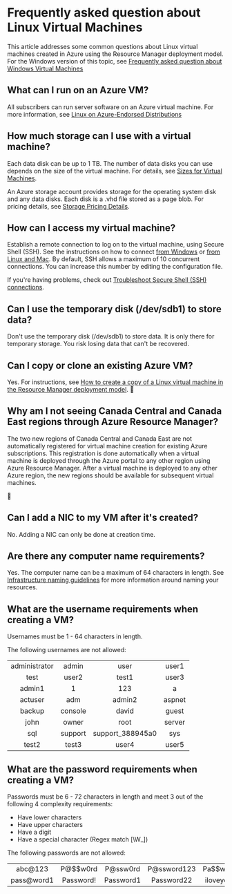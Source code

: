 <properties
	pageTitle="FAQ for Linux VMs | Azure"
	description="Provides answers to some of the common questions about Linux virtual machines created with the Resource Manager model."
	services="virtual-machines-linux"
	documentationCenter=""
	authors="cynthn"
	manager="timlt"
	editor=""
	tags="azure-resource-management"/>

<tags
	ms.service="virtual-machines-linux"
	ms.workload="infrastructure-services"
	ms.tgt_pltfrm="vm-linux"
	ms.devlang="na"
	ms.topic="article"
	ms.date="08/16/2016"
	wacn.date=""
	ms.author="cynthn"/>

# Frequently asked question about Linux Virtual Machines 

This article addresses some common questions about Linux virtual machines created in Azure using the Resource Manager deployment model. For the Windows version of this topic, see [Frequently asked question about Windows Virtual Machines](/documentation/articles/virtual-machines-windows-faq/)

## What can I run on an Azure VM?

All subscribers can run server software on an Azure virtual machine. For more information, see [Linux on Azure-Endorsed Distributions](/documentation/articles/virtual-machines-linux-endorsed-distros/)


## How much storage can I use with a virtual machine?

Each data disk can be up to 1 TB. The number of data disks you can use depends on the size of the virtual machine. For details, see [Sizes for Virtual Machines](/documentation/articles/virtual-machines-linux-sizes/).

An Azure storage account provides storage for the operating system disk and any data disks. Each disk is a .vhd file stored as a page blob. For pricing details, see [Storage Pricing Details](/pricing/details/storage/).


## How can I access my virtual machine?

Establish a remote connection to log on to the virtual machine, using Secure Shell (SSH). See the instructions on how to connect [from Windows](/documentation/articles/virtual-machines-linux-ssh-from-windows/) or 
[from Linux and Mac](/documentation/articles/virtual-machines-linux-mac-create-ssh-keys/). By default, SSH allows a maximum of 10 concurrent connections. You can increase this number by editing the configuration file.


If you're having problems, check out [Troubleshoot Secure Shell (SSH) connections](/documentation/articles/virtual-machines-linux-troubleshoot-ssh-connection/).


## Can I use the temporary disk (/dev/sdb1) to store data?

Don't use the temporary disk (/dev/sdb1) to store data. It is only there for temporary storage. You risk losing data that can't be recovered. 


## Can I copy or clone an existing Azure VM?

Yes. For instructions, see [How to create a copy of a Linux virtual machine in the Resource Manager deployment model](/documentation/articles/virtual-machines-linux-copy-vm/).



## Why am I not seeing Canada Central and Canada East regions through Azure Resource Manager?

The two new regions of Canada Central and Canada East are not automatically registered for virtual machine creation for existing Azure subscriptions. This registration is done automatically when a virtual machine is deployed through the Azure portal to any other region using Azure Resource Manager. After a virtual machine is deployed to any other Azure region, the new regions should be available for subsequent virtual machines.



## Can I add a NIC to my VM after it's created?

No. Adding a NIC can only be done at creation time.


## Are there any computer name requirements?

Yes. The computer name can be a maximum of 64 characters in length. See [Infrastructure naming guidelines](/documentation/articles/virtual-machines-linux-infrastructure-naming-guidelines/) for more information around naming your resources.


## What are the username requirements when creating a VM?

Usernames must be 1 - 64 characters in length. 

The following usernames are not allowed:

<table>
	<tr>
		<td style="text-align:center">administrator </td><td style="text-align:center"> admin </td><td style="text-align:center"> user </td><td style="text-align:center"> user1</td>
	</tr>
	<tr>
		<td style="text-align:center">test </td><td style="text-align:center"> user2 </td><td style="text-align:center"> test1 </td><td style="text-align:center"> user3</td>
	</tr>
	<tr>
		<td style="text-align:center">admin1 </td><td style="text-align:center"> 1 </td><td style="text-align:center"> 123 </td><td style="text-align:center"> a</td>
	</tr>
	<tr>
		<td style="text-align:center">actuser  </td><td style="text-align:center"> adm </td><td style="text-align:center"> admin2 </td><td style="text-align:center"> aspnet</td>
	</tr>
	<tr>
		<td style="text-align:center">backup </td><td style="text-align:center"> console </td><td style="text-align:center"> david </td><td style="text-align:center"> guest</td>
	</tr>
	<tr>
		<td style="text-align:center">john </td><td style="text-align:center"> owner </td><td style="text-align:center"> root </td><td style="text-align:center"> server</td>
	</tr>
	<tr>
		<td style="text-align:center">sql </td><td style="text-align:center"> support </td><td style="text-align:center"> support_388945a0 </td><td style="text-align:center"> sys</td>
	</tr>
	<tr>
		<td style="text-align:center">test2 </td><td style="text-align:center"> test3 </td><td style="text-align:center"> user4 </td><td style="text-align:center"> user5</td>
	</tr>
</table>


## What are the password requirements when creating a VM?

Passwords must be 6 - 72 characters in length and meet 3 out of the following 4 complexity requirements:

- Have lower characters
- Have upper characters
- Have a digit
- Have a special character (Regex match [\W_])

The following passwords are not allowed:

<table>
	<tr>
		<td style="text-align:center">abc@123</td><td style="text-align:center">P@$$w0rd</td><td style="text-align:center">P@ssw0rd</td><td style="text-align:center">P@ssword123</td><td style="text-align:center">Pa$$word</td>
	</tr>
	<tr>
		<td style="text-align:center">pass@word1</td><td style="text-align:center">Password!</td><td style="text-align:center">Password1</td><td style="text-align:center">Password22</td><td style="text-align:center">iloveyou!</td>
	</tr>
</table>